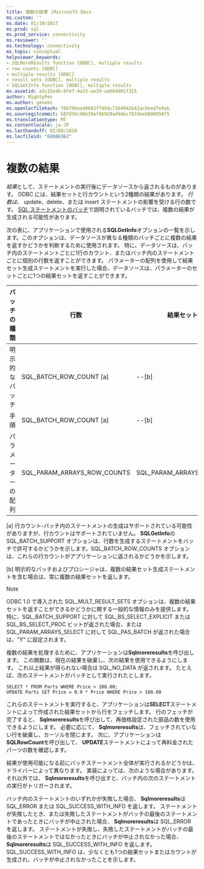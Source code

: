 ```yaml
---
title: 複数の結果 |Microsoft Docs
ms.custom: ''
ms.date: 01/19/2017
ms.prod: sql
ms.prod_service: connectivity
ms.reviewer: ''
ms.technology: connectivity
ms.topic: conceptual
helpviewer_keywords:
- SQLMoreResults function [ODBC], multiple results
- row counts [ODBC]
- multiple results [ODBC]
- result sets [ODBC], multiple results
- SQLGetInfo function [ODBC], multiple results
ms.assetid: a3c32e4b-8fe7-4a33-ae39-ae664001f315
author: MightyPen
ms.author: genemi
ms.openlocfilehash: f8679bea49b63ffd5dc7164942b42ac9eed7e9ab
ms.sourcegitcommit: b87d36c46b39af8b929ad94ec707dee8800950f5
ms.translationtype: MT
ms.contentlocale: ja-JP
ms.lasthandoff: 02/08/2020
ms.locfileid: "68086362"
---
```

# <a name="multiple-results"></a>複数の結果
*結果*として、ステートメントの実行後にデータソースから返されるものがあります。 ODBC には、結果セットと行カウントという2種類の結果があります。 *行数は、* update、delete、または insert ステートメントの影響を受ける行の数です。 [SQL ステートメントのバッチ](../../../odbc/reference/develop-app/batches-of-sql-statements.md)で説明されているバッチでは、複数の結果が生成される可能性があります。  
  
 次の表に、アプリケーションで使用される**SQLGetInfo**オプションの一覧を示します。このオプションは、データソースが異なる種類のバッチごとに複数の結果を返すかどうかを判断するために使用されます。 特に、データソースは、バッチ内のステートメントごとに1行のカウント、またはバッチ内のステートメントごとに個別の行数を返すことができます。 パラメーターの配列を使用して結果セット生成ステートメントを実行した場合、データソースは、パラメーターのセットごとに1つの結果セットを返すことができます。  
  
|バッチの種類|行数|結果セット|  
|----------------|----------------|-----------------|  
|明示的なバッチ|SQL_BATCH_ROW_COUNT [a]|--[b]|  
|手順|SQL_BATCH_ROW_COUNT [a]|--[b]|  
|パラメーターの配列|SQL_PARAM_ARRAYS_ROW_COUNTS|SQL_PARAM_ARRAYS_SELECTS|  
  
 [a] 行カウント-バッチ内のステートメントの生成はサポートされている可能性がありますが、行カウントはサポートされていません。 **SQLGetInfo**の SQL_BATCH_SUPPORT オプションは、行数を生成するステートメントをバッチで許可するかどうかを示します。SQL_BATCH_ROW_COUNTS オプションは、これらの行カウントがアプリケーションに返されるかどうかを示します。  
  
 [b] 明示的なバッチおよびプロシージャは、複数の結果セット生成ステートメントを含む場合は、常に複数の結果セットを返します。  
  
> [!NOTE]  
>  ODBC 1.0 で導入された SQL_MULT_RESULT_SETS オプションは、複数の結果セットを返すことができるかどうかに関する一般的な情報のみを提供します。 特に、SQL_BATCH_SUPPORT に対して SQL_BS_SELECT_EXPLICIT または SQL_BS_SELECT_PROC ビットが返された場合、または SQL_PARAM_ARRAYS_SELECT に対して SQL_PAS_BATCH が返された場合は、"Y" に設定されます。  
  
 複数の結果を処理するために、アプリケーションは**Sqlmoreresults**を呼び出します。 この関数は、現在の結果を破棄し、次の結果を使用できるようにします。 これ以上結果が得られない場合は SQL_NO_DATA が返されます。 たとえば、次のステートメントがバッチとして実行されたとします。  
  
```  
SELECT * FROM Parts WHERE Price > 100.00;  
UPDATE Parts SET Price = 0.9 * Price WHERE Price > 100.00  
```  
  
 これらのステートメントを実行すると、アプリケーションは**SELECT**ステートメントによって作成された結果セットから行をフェッチします。 行のフェッチが完了すると、 **Sqlmoreresults**を呼び出して、再価格設定された部品の数を使用できるようにします。 必要に応じて、 **Sqlmoreresults**は、フェッチされていない行を破棄し、カーソルを閉じます。 次に、アプリケーションは**SQLRowCount**を呼び出して、 **UPDATE**ステートメントによって再料金されたパーツの数を確認します。  
  
 結果が使用可能になる前にバッチステートメント全体が実行されるかどうかは、ドライバーによって異なります。 実装によっては、次のような場合があります。それ以外では、 **Sqlmoreresults**を呼び出すと、バッチ内の次のステートメントの実行がトリガーされます。  
  
 バッチ内のステートメントのいずれかが失敗した場合、 **Sqlmoreresults**は SQL_ERROR または SQL_SUCCESS_WITH_INFO を返します。 ステートメントが失敗したとき、または失敗したステートメントがバッチの最後のステートメントであったときにバッチが中止された場合、 **Sqlmoreresults**は SQL_ERROR を返します。 ステートメントが失敗し、失敗したステートメントがバッチの最後のステートメントではなかったときにバッチが中止されなかった場合、 **Sqlmoreresults**は SQL_SUCCESS_WITH_INFO を返します。 SQL_SUCCESS_WITH_INFO は、少なくとも1つの結果セットまたはカウントが生成され、バッチが中止されなかったことを示します。

